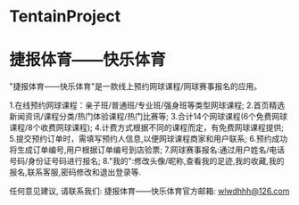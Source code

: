 # TentainProject
# 捷报体育——快乐体育

  "捷报体育——快乐体育"是一款线上预约网球课程/网球赛事报名的应用。
  
  1.在线预约网球课程：亲子班/普通班/专业班/强身班等类型网球课程;
  2.首页精选新闻资讯/课程分类/热门体验课程/热门比赛等;
  3.合计14个网球课程(6个免费网球课程/8个收费网球课程);
  4.计费方式根据不同的课程而定，有免费网球课程提供;
  5.提交预约订单时，需填写预约人信息,以便网球课程商家和用户联系;
  6.预约成功将生成订单编号,用户根据订单编号到店验票;
  7.网球赛事报名:通过用户姓名/电话号码/身份证号码进行报名;
  8."我的":修改头像/昵称,查看我的足迹,我的收藏,我的报名,联系客服,密码修改和退出登录等.

  任何意见建议, 请联系我们: 
  捷报体育——快乐体育官方邮箱: wlwdhhh@126.com
